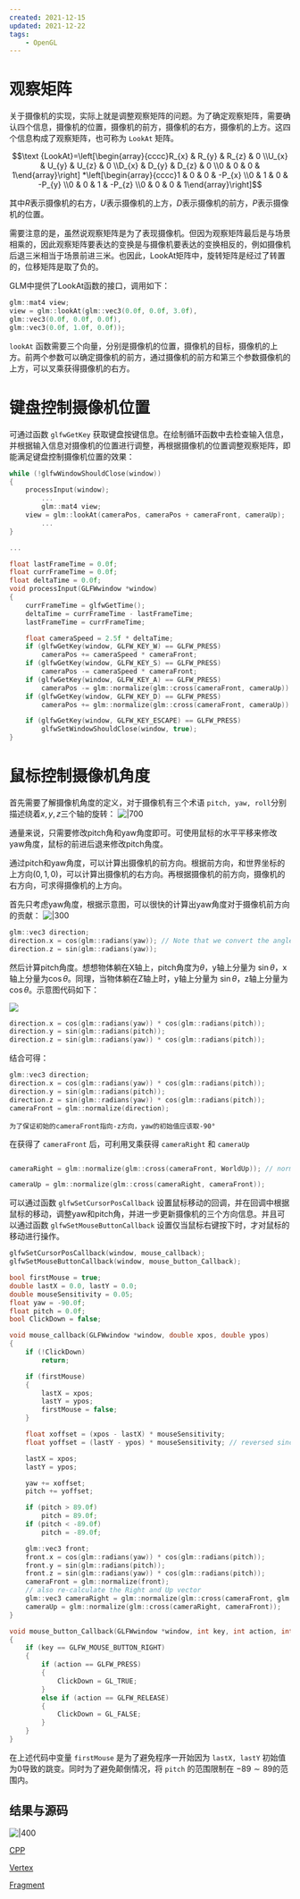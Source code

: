 ```yaml
---
created: 2021-12-15
updated: 2021-12-22
tags:
    - OpenGL
---
```

# 观察矩阵

关于摄像机的实现，实际上就是调整观察矩阵的问题。为了确定观察矩阵，需要确认四个信息，摄像机的位置，摄像机的前方，摄像机的右方，摄像机的上方。这四个信息构成了观察矩阵，也可称为 `LookAt` 矩阵。

$$\text {LookAt}=\left[\begin{array}{cccc}R_{x} & R_{y} & R_{z} & 0 \\U_{x} & U_{y} & U_{z} & 0 \\D_{x} & D_{y} & D_{z} & 0 \\0 & 0 & 0 & 1\end{array}\right] *\left[\begin{array}{cccc}1 & 0 & 0 & -P_{x} \\0 & 1 & 0 & -P_{y} \\0 & 0 & 1 & -P_{z} \\0 & 0 & 0 & 1\end{array}\right]$$

其中$R$表示摄像机的右方，$U$表示摄像机的上方，$D$表示摄像机的前方，$P$表示摄像机的位置。

需要注意的是，虽然说观察矩阵是为了表现摄像机。但因为观察矩阵最后是与场景相乘的，因此观察矩阵要表达的变换是与摄像机要表达的变换相反的，例如摄像机后退三米相当于场景前进三米。也因此，LookAt矩阵中，旋转矩阵是经过了转置的，位移矩阵是取了负的。

GLM中提供了LookAt函数的接口，调用如下：
```cpp
glm::mat4 view;
view = glm::lookAt(glm::vec3(0.0f, 0.0f, 3.0f),
glm::vec3(0.0f, 0.0f, 0.0f),
glm::vec3(0.0f, 1.0f, 0.0f));
```

`lookAt` 函数需要三个向量，分别是摄像机的位置，摄像机的目标，摄像机的上方。前两个参数可以确定摄像机的前方，通过摄像机的前方和第三个参数摄像机的上方，可以叉乘获得摄像机的右方。

# 键盘控制摄像机位置

可通过函数 `glfwGetKey` 获取键盘按键信息。在绘制循环函数中去检查输入信息，并根据输入信息对摄像机的位置进行调整，再根据摄像机的位置调整观察矩阵，即能满足键盘控制摄像机位置的效果：

```cpp
while (!glfwWindowShouldClose(window))
{
    processInput(window);
		...
		glm::mat4 view;
    view = glm::lookAt(cameraPos, cameraPos + cameraFront, cameraUp);
		...
}

...

float lastFrameTime = 0.0f;
float currFrameTime = 0.0f;
float deltaTime = 0.0f;
void processInput(GLFWwindow *window)
{
    currFrameTime = glfwGetTime();
    deltaTime = currFrameTime - lastFrameTime;
    lastFrameTime = currFrameTime;

    float cameraSpeed = 2.5f * deltaTime;
    if (glfwGetKey(window, GLFW_KEY_W) == GLFW_PRESS)
        cameraPos += cameraSpeed * cameraFront;
    if (glfwGetKey(window, GLFW_KEY_S) == GLFW_PRESS)
        cameraPos -= cameraSpeed * cameraFront;
    if (glfwGetKey(window, GLFW_KEY_A) == GLFW_PRESS)
        cameraPos -= glm::normalize(glm::cross(cameraFront, cameraUp)) * cameraSpeed;
    if (glfwGetKey(window, GLFW_KEY_D) == GLFW_PRESS)
        cameraPos += glm::normalize(glm::cross(cameraFront, cameraUp)) * cameraSpeed;

    if (glfwGetKey(window, GLFW_KEY_ESCAPE) == GLFW_PRESS)
        glfwSetWindowShouldClose(window, true);
}
```

# 鼠标控制摄像机角度

首先需要了解摄像机角度的定义，对于摄像机有三个术语 `pitch, yaw, roll`分别描述绕着$x,y,z$三个轴的旋转：
![|700](assets/Learn%20OpenGL%20-%20Ch%2007%20Camera/Untitled.png)

通量来说，只需要修改pitch角和yaw角度即可。可使用鼠标的水平平移来修改yaw角度，鼠标的前进后退来修改pitch角度。

通过pitch和yaw角度，可以计算出摄像机的前方向。根据前方向，和世界坐标的上方向$(0,1,0)$，可以计算出摄像机的右方向。再根据摄像机的前方向，摄像机的右方向，可求得摄像机的上方向。

首先只考虑yaw角度，根据示意图，可以很快的计算出yaw角度对于摄像机前方向的贡献：
![|300](assets/Learn%20OpenGL%20-%20Ch%2007%20Camera/Untitled%201.png)

```cpp
glm::vec3 direction;
direction.x = cos(glm::radians(yaw)); // Note that we convert the angle to radians first
direction.z = sin(glm::radians(yaw));
```

然后计算pitch角度。想想物体躺在X轴上，pitch角度为$\theta$，y轴上分量为 $\sin\theta$，x轴上分量为$\cos\theta$。同理，当物体躺在Z轴上时，y轴上分量为 $\sin\theta$，z轴上分量为$\cos\theta$。示意图代码如下：

![](assets/Learn%20OpenGL%20-%20Ch%2007%20Camera/Untitled%202.png)

```cpp
direction.x = cos(glm::radians(yaw)) * cos(glm::radians(pitch));
direction.y = sin(glm::radians(pitch));
direction.z = sin(glm::radians(yaw)) * cos(glm::radians(pitch));
```

结合可得：

```cpp
glm::vec3 direction;
direction.x = cos(glm::radians(yaw)) * cos(glm::radians(pitch));
direction.y = sin(glm::radians(pitch));
direction.z = sin(glm::radians(yaw)) * cos(glm::radians(pitch));
cameraFront = glm::normalize(direction);
```
  
```ad-tip
为了保证初始的cameraFront指向-z方向，yaw的初始值应该取-90°
```
  
在获得了 `cameraFront` 后，可利用叉乘获得 `cameraRight` 和 `cameraUp`

```cpp

cameraRight = glm::normalize(glm::cross(cameraFront, WorldUp)); // normalize the vectors, because their length gets closer to 0 the more you look up or down which results in slower movement.

cameraUp = glm::normalize(glm::cross(cameraRight, cameraFront));
```

可以通过函数 `glfwSetCursorPosCallback` 设置鼠标移动的回调，并在回调中根据鼠标的移动，调整yaw和pitch角，并进一步更新摄像机的三个方向信息。并且可以通过函数 `glfwSetMouseButtonCallback` 设置仅当鼠标右键按下时，才对鼠标的移动进行操作。

```cpp
glfwSetCursorPosCallback(window, mouse_callback);
glfwSetMouseButtonCallback(window, mouse_button_Callback);

bool firstMouse = true;
double lastX = 0.0, lastY = 0.0;
double mouseSensitivity = 0.05;
float yaw = -90.0f;
float pitch = 0.0f;
bool ClickDown = false;

void mouse_callback(GLFWwindow *window, double xpos, double ypos)
{
    if (!ClickDown)
        return;

    if (firstMouse)
    {
        lastX = xpos;
        lastY = ypos;
        firstMouse = false;
    }

    float xoffset = (xpos - lastX) * mouseSensitivity;
    float yoffset = (lastY - ypos) * mouseSensitivity; // reversed since y-coordinates go from bottom to top

    lastX = xpos;
    lastY = ypos;

    yaw += xoffset;
    pitch += yoffset;

    if (pitch > 89.0f)
        pitch = 89.0f;
    if (pitch < -89.0f)
        pitch = -89.0f;

    glm::vec3 front;
    front.x = cos(glm::radians(yaw)) * cos(glm::radians(pitch));
    front.y = sin(glm::radians(pitch));
    front.z = sin(glm::radians(yaw)) * cos(glm::radians(pitch));
    cameraFront = glm::normalize(front);
    // also re-calculate the Right and Up vector
    glm::vec3 cameraRight = glm::normalize(glm::cross(cameraFront, glm::vec3(0, 1, 0))); // normalize the vectors, because their length gets closer to 0 the more you look up or down which results in slower movement.
    cameraUp = glm::normalize(glm::cross(cameraRight, cameraFront));
}

void mouse_button_Callback(GLFWwindow *window, int key, int action, int mode)
{
    if (key == GLFW_MOUSE_BUTTON_RIGHT)
    {
        if (action == GLFW_PRESS)
        {
            ClickDown = GL_TRUE;
        }
        else if (action == GLFW_RELEASE)
        {
            ClickDown = GL_FALSE;
        }
    }
}
```
  
在上述代码中变量 `firstMouse` 是为了避免程序一开始因为 `lastX, lastY` 初始值为0导致的跳变。同时为了避免颠倒情况，将 `pitch` 的范围限制在 $-89 \sim 89$的范围内。

## 结果与源码
![|400](assets/Learn%20OpenGL%20-%20Ch%2007%20Camera/GIF.gif)

[CPP](https://raw.githubusercontent.com/xuejiaW/Study-Notes/master/LearnOpenGL_VSCode/src/7.Camera/main.cpp)

[Vertex](https://raw.githubusercontent.com/xuejiaW/Study-Notes/master/LearnOpenGL_VSCode/src/7.Camera/vertex.vert)

[Fragment](https://raw.githubusercontent.com/xuejiaW/Study-Notes/master/LearnOpenGL_VSCode/src/7.Camera/fragment.frag)